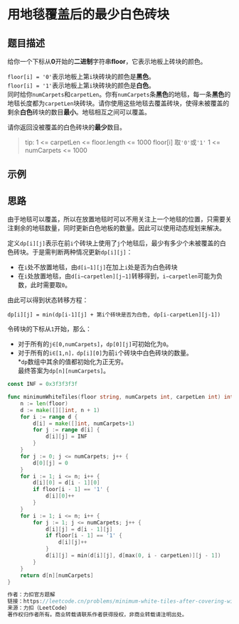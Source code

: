 # 用地毯覆盖后的最少白色砖块

## 题目描述
给你一个下标从**0**开始的**二进制**字符串**floor**，它表示地板上砖块的颜色。

`floor[i] = '0'`表示地板上第`i`块砖块的颜色是**黑色**。  
`floor[i] = '1'`表示地板上第`i`块砖块的颜色是**白色**。  
同时给你`numCarpets`和`carpetLen`。你有`numCarpets`条**黑色**的地毯，每一条**黑色**的地毯长度都为`carpetLen`块砖块。请你使用这些地毯去覆盖砖块，使得未被覆盖的剩余**白色**砖块的数目**最小**。地毯相互之间可以覆盖。

请你返回没被覆盖的白色砖块的**最少**数目。

> tip:
> 1 <= carpetLen <= floor.length <= 1000
> floor[i] 取` '0' `或` '1' `
> 1 <= numCarpets <= 1000

## 示例


## 思路
由于地毯可以覆盖，所以在放置地毯时可以不用关注上一个地毯的位置，只需要关注剩余的地毯数量，同时更新白色地板的数量。因此可以使用动态规划来解决。

定义` dp[i][j] `表示在前`i`个砖块上使用了`j`个地毯后，最少有多少个未被覆盖的白色砖块。于是需判断两种情况更新`dp[i][j]`：

* 在`i`处不放置地毯，由`d[i−1][j]`在加上`i`处是否为白色砖块
* 在`i`处放置地毯，由`d[i−carpetlen][j−1]`转移得到，`i−carpetlen`可能为负数，此时需要取`0`。

由此可以得到状态转移方程：

`dp[i][j] = min(dp[i-1][j] + 第i个砖块是否为白色, dp[i-carpetLen][j-1])`

令砖块的下标从`1`开始，那么：

* 对于所有的`j∈[0,numCarpets]`，`dp[0][j]`可初始化为`0`。  
* 对于所有的`i∈[1,n]，dp[i][0]`为前`i`个砖块中白色砖块的数量。  
*`dp`数组中其余的值都初始化为正无穷。  
最终答案为`dp[n][numCarpets]`。

```go
const INF = 0x3f3f3f3f

func minimumWhiteTiles(floor string, numCarpets int, carpetLen int) int {
	n := len(floor)
	d := make([][]int, n + 1)
	for i := range d {
		d[i] = make([]int, numCarpets+1)
		for j := range d[i] {
			d[i][j] = INF
		}
	}
	for j := 0; j <= numCarpets; j++ {
		d[0][j] = 0
	}
	for i := 1; i <= n; i++ {
		d[i][0] = d[i - 1][0]
		if floor[i - 1] == '1' {
			d[i][0]++
		}
	}
	for i := 1; i <= n; i++ {
		for j := 1; j <= numCarpets; j++ {
			d[i][j] = d[i - 1][j]
			if floor[i - 1] == '1' {
				d[i][j]++
			}
			d[i][j] = min(d[i][j], d[max(0, i - carpetLen)][j - 1])
		}
	}
	return d[n][numCarpets]
}

作者：力扣官方题解
链接：https://leetcode.cn/problems/minimum-white-tiles-after-covering-with-carpets/solutions/3069163/yong-di-tan-fu-gai-hou-de-zui-shao-bai-s-uav9/
来源：力扣（LeetCode）
著作权归作者所有。商业转载请联系作者获得授权，非商业转载请注明出处。
```
